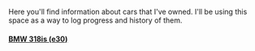 Here you'll find information about cars that I've owned. I'll be using this space as a way to log progress and history of them.

#### [BMW 318is (e30)](/cars/318is/)
